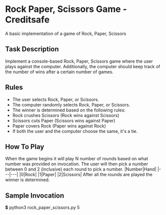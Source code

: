 # Rock Paper, Scissors Game - Creditsafe
A basic implementation of a game of Rock, Paper, Scissors

## Task Description
Implement a console-based Rock, Paper, Scissors game where the user plays against the computer. Additionally, the computer should keep track of the number of wins after a certain number of games.

## Rules
- The user selects Rock, Paper, or Scissors.
- The computer randomly selects Rock, Paper, or Scissors.
- The winner is determined based on the following rules:
 - Rock crushes Scissors (Rock wins against Scissors)
 - Scissors cuts Paper (Scissors wins against Paper)
 - Paper covers Rock (Paper wins against Rock)
 - If both the user and the computer choose the same, it's a tie.

## How To Play
When the game begins it will play N number of rounds based on what number was provided on invocation. The user will then pick a number between 0 and 2 (inclusive) each round to pick a number.
|Number|Hand|
|---|---|
|0|Rock|
|1|Paper|
|2|Scissors|
After all the rounds are played the winner is determined.

## Sample Invocation
**$** python3 rock_paper_scissors.py 5